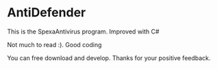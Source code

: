 # AntiDefender
This is the SpexaAntivirus program. Improved with C#

Not much to read :). Good coding

You can free download and develop. Thanks for your positive feedback.
